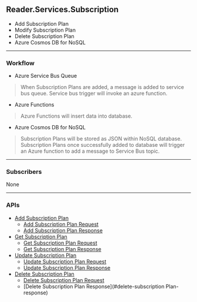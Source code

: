 ## Reader.Services.Subscription

- Add Subscription Plan
- Modify Subscription Plan
- Delete Subscription Plan
- Azure Cosmos DB for NoSQL

---

### Workflow

- Azure Service Bus Queue

> When Subscription Plans are added, a message is added to service bus queue. Service bus trigger will invoke an azure function.

- Azure Functions

> Azure Functions will insert data into database.

- Azure Cosmos DB for NoSQL

> Subscription Plans will be stored as JSON within NoSQL database. Subscription Plans once successfully added to database will trigger an Azure function to add a message to Service Bus topic.

---

### Subscribers

None

---

### APIs

- [Add Subscription Plan](#add-subscription-plan)
    - [Add Subscription Plan Request](#add-subscription-plan-request)
    - [Add Subscription Plan Response](#add-subscription-plan-response)
- [Get Subscription Plan](#get-subscription-plan)
    - [Get Subscription Plan Request](#get-subscription-plan-request)
    - [Get Subscription Plan Response](#get-subscription-plan-response)
- [Update Subscription Plan](#update-subscription-plan)
    - [Update Subscription Plan Request](#update-subscription-plan-request)
    - [Update Subscription Plan Response](#update-subscription-plan-response)
- [Delete Subscription Plan](#delete-subscription-plan)
    - [Delete Subscription Plan Request](#delete-subscription-plan-request)
    - [Delete Subscription Plan Response](#delete-subscription Plan-response)